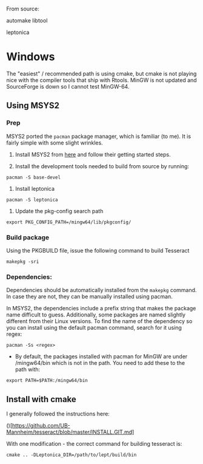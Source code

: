 
From source:

automake
libtool

leptonica

# Windows

The "easiest" / recommended path is using cmake, but cmake is not playing nice with the compiler tools that ship with Rtools. MinGW is not updated and SourceForge is down so I cannot test MinGW-64.

## Using MSYS2

### Prep

MSYS2 ported the `pacman` package manager, which is familiar (to me). It is fairly simple with some slight wrinkles.

1. Install MSYS2 from [here](https://www.msys2.org/) and follow their getting started steps.

1. Install the development tools needed to build from source by running:

```
pacman -S base-devel
```

1. Install leptonica

```
pacman -S leptonica
```

1. Update the pkg-config search path

```
export PKG_CONFIG_PATH=/mingw64/lib/pkgconfig/
```

### Build package

Using the PKGBUILD file, issue the following command to build Tesseract

```
makepkg -sri
```

### Dependencies:

Dependencies should be automatically installed from the `makepkg` command. In case they are not, they can be manually installed using pacman.

In MSYS2, the dependencies include a prefix string that makes the package name difficult to guess. 
Additionally, some packages are named slightly different from their Linux versions.
To find the name of the dependency so you can install using the default pacman command, search for it using regex:

```
pacman -Ss <regex> 
```

  - By default, the packages installed with pacman for MinGW are under /mingw64/bin which is not in the path. You need to add these to the path with:
  
  ```
  export PATH=$PATH:/mingw64/bin
  ```


## Install with cmake 

I generally followed the instructions here:

()[https://github.com/UB-Mannheim/tesseract/blob/master/INSTALL.GIT.md]
 
 With one modification - the correct command for building tesseract is:
 
 ```
 cmake .. -DLeptonica_DIR=/path/to/lept/build/bin
 ```
 
 
